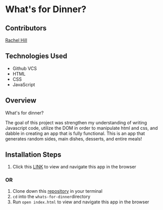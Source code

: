 # What's for Dinner?

## Contributors

[Rachel Hill](https://github.com/rachellhill)

## Technologies Used

- Github VCS
- HTML
- CSS
- JavaScript

## Overview

What's for dinner?

The goal of this project was strengthen my understanding of writing Javascript code, utilize the DOM in order to manipulate html and css, and dabble in creating an app that is fully functional. This is an app that generates random sides, main dishes, desserts, and entire meals!

## Installation Steps

1. Click this [LINK](https://rachellhill.github.io/whats-for-dinner/) to view and navigate this app in the browser

### OR

1. Clone down this [repository](https://github.com/rachellhill/whats-for-dinner/blob/main/README.md) in your terminal
2. `cd` into the `whats-for-dinner`directory
3. Run `open index.html` to view and navigate this app in the browser
